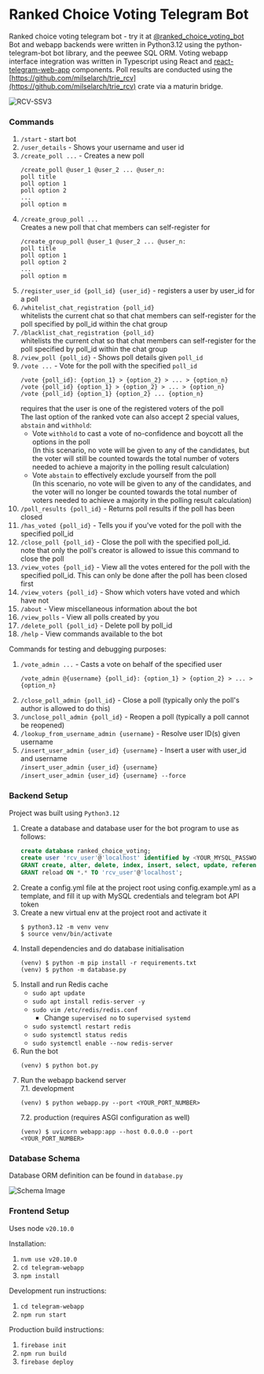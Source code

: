 # Ranked Choice Voting Telegram Bot
Ranked choice voting telegram bot - try it at [@ranked_choice_voting_bot](https://t.me/ranked_choice_voting_bot)   
Bot and webapp backends were written in Python3.12 using the python-telegram-bot bot
library, and the peewee SQL ORM. Voting webapp interface integration was written in 
Typescript using React and [react-telegram-web-app](https://github.com/vkruglikov/react-telegram-web-app) components. 
Poll results are conducted using the [https://github.com/milselarch/trie_rcv](https://github.com/milselarch/trie_rcv) 
crate via a maturin bridge.

![RCV-SSV3](https://github.com/user-attachments/assets/33f3d77e-063b-4c78-9267-a92e3bbb6e0a)

### Commands
1) `/start` - start bot
2) `/user_details` - Shows your username and user id
3) `/create_poll ...` - Creates a new poll
   ```
   /create_poll @user_1 @user_2 ... @user_n:  
   poll title  
   poll option 1  
   poll option 2
   ...
   poll option m
   ```
4) `/create_group_poll ...`  
   Creates a new poll that chat members can self-register for
   ```
   /create_group_poll @user_1 @user_2 ... @user_n:  
   poll title  
   poll option 1  
   poll option 2
   ...
   poll option m
   ```
5) `/register_user_id {poll_id} {user_id}` - registers a user by user_id for a poll
6) `/whitelist_chat_registration {poll_id}`  
whitelists the current chat so that chat members can self-register
for the poll specified by poll_id within the chat group
7) `/blacklist_chat_registration {poll_id}`  
whitelists the current chat so that chat members can self-register
for the poll specified by poll_id within the chat group
8) `/view_poll {poll_id}` - Shows poll details given `poll_id`
9) `/vote ...` - Vote for the poll with the specified `poll_id`
   ```
   /vote {poll_id}: {option_1} > {option_2} > ... > {option_n} 
   /vote {poll_id} {option_1} > {option_2} > ... > {option_n} 
   /vote {poll_id} {option_1} {option_2} ... {option_n}
   ```
   requires that the user is one of the registered 
   voters of the poll  
   The last option of the ranked vote can also accept 2 special values, 
   `abstain` and `withhold`:
   - Vote `withhold` to cast a vote of no-confidence and boycott all the
     options in the poll  
     (In this scenario, no vote will be given to any of the candidates,
     but the voter will still be counted towards the total number of 
     voters needed to achieve a majority in the polling result calculation)
   - Vote `abstain` to effectively exclude yourself from the poll  
     (In this scenario, no vote will be given to any of the candidates, 
     and the voter will no longer be counted towards the total number of 
     voters needed to achieve a majority in the polling result calculation)
10) `/poll_results {poll_id}` - Returns poll results if the poll has been closed
11) `/has_voted {poll_id}` - Tells you if you've voted for the poll with the 
specified poll_id
12) `/close_poll {poll_id}` - Close the poll with the specified poll_id.   
note that only the poll's creator is allowed
to issue this command to close the poll
13) `/view_votes {poll_id}` - View all the votes entered for the poll 
with the specified poll_id. This can only be done after the poll 
has been closed first
14) `/view_voters {poll_id}` - Show which voters have voted and which have not
15) `/about` - View miscellaneous information about the bot
16) `/view_polls` - View all polls created by you
17) `/delete_poll {poll_id}` - Delete poll by poll_id
18) `/help` - View commands available to the bot

Commands for testing and debugging purposes: 
1) `/vote_admin ...` - Casts a vote on behalf of the specified user  
   ```
   /vote_admin @{username} {poll_id}: {option_1} > {option_2} > ... > {option_n}
   ```
2) `/close_poll_admin {poll_id}` - Close a poll
(typically only the poll's author is allowed to do this)
3) `/unclose_poll_admin {poll_id}` - Reopen a poll (typically a poll cannot be reopened)
4) `/lookup_from_username_admin {username}` - Resolve user ID(s) given username
5) `/insert_user_admin {user_id} {username}` - Insert a user with user_id and username  
    `/insert_user_admin {user_id} {username}`  
    `/insert_user_admin {user_id} {username} --force`

### Backend Setup
Project was built using `Python3.12`

1. Create a database and database user for the bot program to use as follows:
   ```SQL
   create database ranked_choice_voting;
   create user 'rcv_user'@'localhost' identified by <YOUR_MYSQL_PASSWORD>;
   GRANT create, alter, delete, index, insert, select, update, references ON ranked_choice_voting.* TO 'rcv_user'@'localhost';
   GRANT reload ON *.* TO 'rcv_user'@'localhost';
   ```
2. Create a config.yml file at the project root using config.example.yml as a template,
   and fill it up with MySQL credentials and telegram bot API token
3. Create a new virtual env at the project root and activate it
   ```shell
   $ python3.12 -m venv venv
   $ source venv/bin/activate
   ```
4. Install dependencies and do database initialisation
   ```shell
   (venv) $ python -m pip install -r requirements.txt
   (venv) $ python -m database.py
   ```
5. Install and run Redis cache
    - `sudo apt update`
    - `sudo apt install redis-server -y`
    - `sudo vim /etc/redis/redis.conf`
      - Change `supervised no` to `supervised systemd`
    - `sudo systemctl restart redis`
    - `sudo systemctl status redis`
    - `sudo systemctl enable --now redis-server`
6. Run the bot
   ```shell
   (venv) $ python bot.py
   ```
7. Run the webapp backend server  
   7.1. development  
    ```shell
   (venv) $ python webapp.py --port <YOUR_PORT_NUMBER>
   ```
   7.2. production (requires ASGI configuration as well)
   ```shell
   (venv) $ uvicorn webapp:app --host 0.0.0.0 --port <YOUR_PORT_NUMBER>
   ```

### Database Schema
Database ORM definition can be found in `database.py`

![Schema Image](https://raw.githubusercontent.com/milselarch/RCV-tele-bot/master/database/db-diagram.svg)

### Frontend Setup
Uses node `v20.10.0`   

Installation:  
1. `nvm use v20.10.0`
2. `cd telegram-webapp`
3. `npm install`

Development run instructions:
1. `cd telegram-webapp`
2. `npm run start`

Production build instructions:
1. `firebase init`
2. `npm run build`
3. `firebase deploy`
